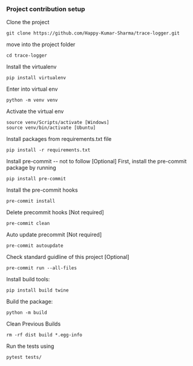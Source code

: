 ### Project contribution setup

Clone the project
```shell script
git clone https://github.com/Happy-Kumar-Sharma/trace-logger.git
```
move into the project folder
```shell script
cd trace-logger
```

Install the virtualenv
```shell script
pip install virtualenv
```

Enter into virtual env
```shell script
python -m venv venv
```

Activate the virtual env
```shell script
source venv/Scripts/activate [Windows]
source venv/bin/activate [Ubuntu]
```

Install packages from requirements.txt file
```shell script
pip install -r requirements.txt
```

Install pre-commit -- not to follow [Optional]
First, install the pre-commit package by running
```shell script
pip install pre-commit
```

Install the pre-commit hooks
```shell script
pre-commit install
```

Delete precommit hooks [Not required]
```shell script
pre-commit clean
```

Auto update precommit [Not required]
```shell script
pre-commit autoupdate
```

Check standard guidline of this project [Optional]
```shell script
pre-commit run --all-files
```

Install build tools:
```shell script
pip install build twine
```

Build the package:
```shell script
python -m build
```

Clean Previous Builds
```shell script
rm -rf dist build *.egg-info
```

Run the tests using
```shell script
pytest tests/
```
